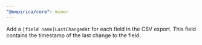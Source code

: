 ```yaml
---
"@empirica/core": minor
---
```


Add a `[field name]LastChangedAt` for each field in the CSV export. This field
contains the timestamp of the last change to the field.
